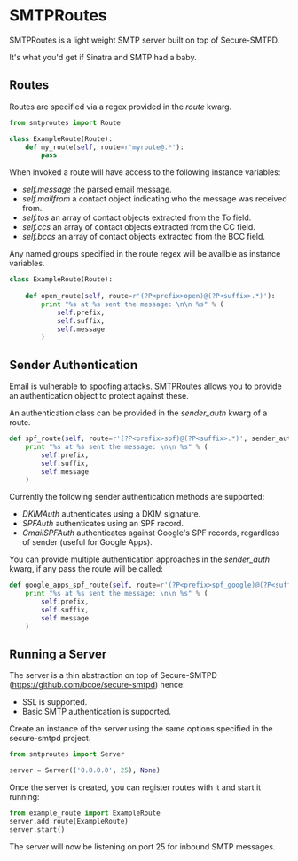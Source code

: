 SMTPRoutes
==========

SMTPRoutes is a light weight SMTP server built on top of Secure-SMTPD.

It's what you'd get if Sinatra and SMTP had a baby.

Routes
------

Routes are specified via a regex provided in the *route* kwarg.

```python
from smtproutes import Route

class ExampleRoute(Route):
    def my_route(self, route=r'myroute@.*'):
		pass
```

When invoked a route will have access to the following instance variables:

* _self.message_ the parsed email message.
* _self.mailfrom_ a contact object indicating who the message was received from.
* _self.tos_ an array of contact objects extracted from the To field.
* _self.ccs_ an array of contact objects extracted from the CC field.
* _self.bccs_ an array of contact objects extracted from the BCC field.

Any named groups specified in the route regex will be availble as instance variables.

```python
class ExampleRoute(Route):
    
    def open_route(self, route=r'(?P<prefix>open)@(?P<suffix>.*)'):
        print "%s at %s sent the message: \n\n %s" % (
            self.prefix,
            self.suffix,
            self.message
        )
```

Sender Authentication
---------------------

Email is vulnerable to spoofing attacks. SMTPRoutes allows you to provide an authentication object to protect against these.

An authentication class can be provided in the *sender_auth* kwarg of a route.

```python
def spf_route(self, route=r'(?P<prefix>spf)@(?P<suffix>.*)', sender_auth=SPFAuth):
    print "%s at %s sent the message: \n\n %s" % (
        self.prefix,
        self.suffix,
        self.message
    )
```

Currently the following sender authentication methods are supported:

* _DKIMAuth_ authenticates using a DKIM signature.
* _SPFAuth_ authenticates using an SPF record.
* _GmailSPFAuth_ authenticates against Google's SPF records, regardless of sender (useful for Google Apps).

You can provide multiple authentication approaches in the *sender_auth* kwarg, if any pass the route will be called:

```python
def google_apps_spf_route(self, route=r'(?P<prefix>spf_google)@(?P<suffix>.*)', sender_auth=[SPFAuth, GmailSPFAuth]):
    print "%s at %s sent the message: \n\n %s" % (
        self.prefix,
        self.suffix,
        self.message
    )
```

Running a Server
----------------

The server is a thin abstraction on top of Secure-SMTPD (https://github.com/bcoe/secure-smtpd) hence:

* SSL is supported.
* Basic SMTP authentication is supported.

Create an instance of the server using the same options specified in the secure-smtpd project.

```python
from smtproutes import Server

server = Server(('0.0.0.0', 25), None)
```

Once the server is created, you can register routes with it and start it running:

```python
from example_route import ExampleRoute
server.add_route(ExampleRoute)
server.start()
```

The server will now be listening on port 25 for inbound SMTP messages.